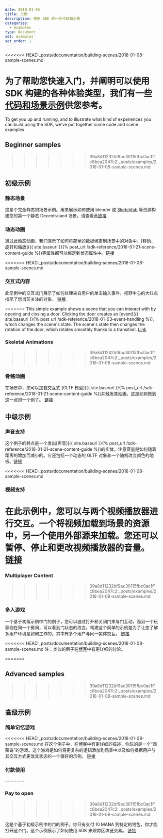 ```yaml
---
date: 2018-01-06
title: 示例
description: 使用 SDK 的一些代码和示例
categories:
  - examples
type: Document
set: examples
set_order: 1
---
```


<<<<<<< HEAD:_posts/documentation/building-scenes/2018-01-08-sample-scenes.md

为了帮助您快速入门，并阐明可以使用 SDK 构建的各种体验类型，我们有一些[代码和场景示例](https://github.com/decentraland/sample-scenes)供您参考。
=======
To get you up and running, and to illustrate what kind of experiences you can build using the SDK, we’ve put together some code and scene examples.

## Beginner samples
>>>>>>> 39a8d11232bf9ac30115fbc0ac1f1c8bea2047c2:_posts/examples/2018-01-08-sample-scenes.md

## 初级示例
### 静态场景

这是个完全静态的场景示例。用来展示如何使用 blender 或 [Sketchfab](https://sketchfab.com/) 等资源构建您的第一个静态 Decentraland 场景。请查看此[链接](https://github.com/decentraland/sample-scenes/tree/master/01-static-scene)


### 动态动画

通过此动态动画，我们演示了如何将简单的数据绑定到场景中的对象中。[移动，旋转和缩放]({{ site.baseurl }}{% post_url /sdk-reference/2018-01-21-scene-content-guide %})等属性都可以绑定到状态属性中。[链接](https://github.com/decentraland/sample-scene-dynamic-animation)

<<<<<<< HEAD:_posts/documentation/building-scenes/2018-01-08-sample-scenes.md

### 交互式内容

此示例中的交互式门展示了如何处理来自用户的单击输入事件。视野中心的大红点指示了您当前关注的对象。 [链接](https://github.com/decentraland/sample-scenes/tree/master/03-interactive-door).

=======
This simple example shows a scene that you can interact with by opening and closing a door. Clicking the door creates an [event]({{ site.baseurl }}{% post_url /sdk-reference/2018-01-03-event-handling %}), which changes the scene's state. The scene's state then changes the rotation of the door, which rotates smoothly thanks to a transition.
[Link](https://github.com/decentraland/sample-scene-script)

### Skeletal Animations
>>>>>>> 39a8d11232bf9ac30115fbc0ac1f1c8bea2047c2:_posts/examples/2018-01-08-sample-scenes.md

### 骨骼动画

在场景中，您可以加载交互式 [GLTF 模型]({{ site.baseurl }}{% post_url /sdk-reference/2018-01-21-scene-content-guide %})并触发其动画。这是如何做到这一点的一个例子。 [链接](https://github.com/decentraland/sample-scenes/tree/master/04-skeletal-animation)


## 中级示例

### 声音支持

这个例子的特点是一个发出[声音]({{ site.baseurl }}{% post_url /sdk-reference/2018-01-21-scene-content-guide %})的实体，注意音量是如何随着距离的增加而减小的。它还包括一个动态的 GLTF 对象和一个随机改变颜色的地板。[链接](https://github.com/decentraland/sample-scene-sound-support)

<<<<<<< HEAD:_posts/documentation/building-scenes/2018-01-08-sample-scenes.md
### 视频支持

在此示例中，您可以与两个视频播放器进行交互。一个将视频加载到场景的资源中，另一个使用外部源来加载。您还可以暂停、停止和更改视频播放器的音量。 [链接](https://github.com/decentraland/sample-scene-video-support)
=======
### Multiplayer Content
>>>>>>> 39a8d11232bf9ac30115fbc0ac1f1c8bea2047c2:_posts/examples/2018-01-08-sample-scenes.md

### 多人游戏

一个基于初级示例中门的例子，您可以通过打开和关闭门来与门互动，而另一个玩家则在同一个房间，可以看到门状态的改变。构建这个简单的示例是为了让您了解多用户环境是如何工作的，其中有多个用户与同一实体交互。 [链接](https://github.com/decentraland/sample-scene-server)

<<<<<<< HEAD:_posts/documentation/building-scenes/2018-01-08-sample-scenes.md
注：类似的例子在[博客](https://blog.decentraland.org/sdk-highlight-building-an-underwater-landscape-5bfcce73ff35)中有更详细的讨论。

=======
## Advanced samples
>>>>>>> 39a8d11232bf9ac30115fbc0ac1f1c8bea2047c2:_posts/examples/2018-01-08-sample-scenes.md

## 高级示例

### 简单记忆游戏

<<<<<<< HEAD:_posts/documentation/building-scenes/2018-01-08-sample-scenes.md
在这个例子中，在[博客](https://blog.decentraland.org/building-a-memory-game-using-decentralands-sdk-87ee35968f8d)中有更详细的描述，你玩的是一个“西蒙说”的游戏。这个游戏是如何将更复杂的逻辑添加到场景中以及如何根据用户与其交互方式更改其状态的一个很好的示例。 [链接](https://github.com/decentraland/sample-scene-memory-game)


### 付款使用
=======
### Pay to open
>>>>>>> 39a8d11232bf9ac30115fbc0ac1f1c8bea2047c2:_posts/examples/2018-01-08-sample-scenes.md

这是个基于初级示例中的门的例子，你只有支付 10 MANA 到特定的钱包，你才能打开这个门。这个示例展示了如何使用 SDK 来跟踪区块链交易。
[链接](https://github.com/decentraland/sample-scene-payments)

<!---
### Redux

-->
